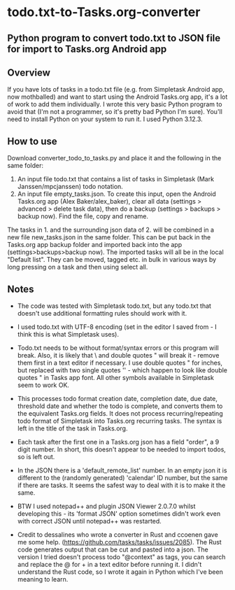 # todo.txt-to-Tasks.org-converter
## Python program to convert todo.txt to JSON file for import to Tasks.org Android app
## Overview
If you have lots of tasks in a todo.txt file (e.g. from Simpletask Android app, now mothballed) and want to start using the Android Tasks.org app, it's a lot of work to add them individually. I wrote this very basic Python program to avoid that (I'm not a programmer, so it's pretty bad Python I'm sure). You'll need to install Python on your system to run it. I used Python 3.12.3.
## How to use
Download converter_todo_to_tasks.py and place it and the following in the same folder:
1. An input file todo.txt that contains a list of tasks in Simpletask (Mark Janssen/mpcjanssen) todo notation. 
2. An input file empty_tasks.json. To create this input, open the Android Tasks.org app (Alex Baker/alex_baker), clear all data (settings > advanced > delete task data), then do a backup (settings > backups > backup now). Find the file, copy and rename.

The tasks in 1. and the surrounding json data of 2. will be combined in a new file new_tasks.json in the same folder. This can be put back in the Tasks.org app backup folder and imported back into the app (settings>backups>backup now). The imported tasks will all be in the local "Default list". They can be moved, tagged etc. in bulk in various ways by long pressing on a task and then using select all.
## Notes 
+ The code was tested with Simpletask todo.txt, but any todo.txt that doesn't use additional formatting rules should work with it.

+ I used todo.txt with UTF-8 encoding (set in the editor I saved from - I think this is what Simpletask uses).

+ Todo.txt needs to be without format/syntax errors or this program will break. Also, it is likely that \ and double quotes " will break it - remove them first in a text editor if necessary. I use double quotes " for inches, but replaced with two single quotes '' - which happen to look like double quotes " in Tasks app font. All other symbols available in Simpletask seem to work OK.

+ This processes todo format creation date, completion date, due date, threshold date and whether the todo is complete, and converts them to the equivalent Tasks.org fields. It does not process recurring/repeating todo format of Simpletask into Tasks.org recurring tasks. The syntax is left in the title of the task in Tasks.org.

+ Each task after the first one in a Tasks.org json has a field "order", a 9 digit number. In short, this doesn't appear to be needed to import todos, so is left out.

+ In the JSON there is a 'default_remote_list' number. In an empty json it is different to the (randomly generated) 'calendar' ID number, but the same if there are tasks. It seems the safest way to deal with it is to make it the same. 

+ BTW I used notepad++ and plugin JSON Viewer 2.0.7.0 whilst developing this - its 'format JSON' option sometimes didn't work even with correct JSON until notepad++ was restarted.

+ Credit to dessalines who wrote a converter in Rust and ccoenen gave me some help. (https://github.com/tasks/tasks/issues/2085). The Rust code generates output that can be cut and pasted into a json. The version I tried doesn't process todo "@context" as tags, you can search and replace the @ for + in a text editor before running it. I didn't understand the Rust code, so I wrote it again in Python which I've been meaning to learn.
